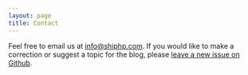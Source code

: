 ```yaml
---
layout: page
title: Contact
---
```


Feel free to email us at [info@shiphp.com](mailto:info@shiphp.com). If you would like to make a correction or suggest a topic for the blog, please [leave a new issue on Github](https://github.com/shiphp/site/issues).
